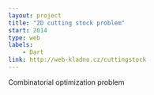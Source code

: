 ```yaml
---
layout: project
title: "2D cutting stock problem"
start: 2014
type: web
labels:
    - Dart
link: http://web-kladno.cz/cuttingstock
---
```

Combinatorial optimization problem